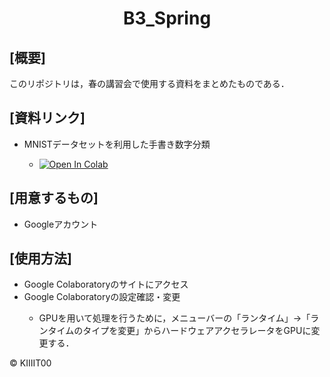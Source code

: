 <h1 align="center">
  B3_Spring
</h1>

 <h2>[概要]</h2>
 このリポジトリは，春の講習会で使用する資料をまとめたものである．

<h2>[資料リンク]</h2>
<ul>
  <li>MNISTデータセットを利用した手書き数字分類</li>
  <ul>
    <li>
      <a href="https://colab.research.google.com/github/KIIIIT00/B3_Spring/blob/main/MNIST_ML.ipynb">
        <img src="https://colab.research.google.com/assets/colab-badge.svg" alt="Open In Colab">
      </a>
    </li>
  </ul>
</ul>

<h2>[用意するもの]</h2>
<ul>
  <li>Googleアカウント</li>
</ul>

<h2>[使用方法]</h2>
<ul>
  <li>Google Colaboratoryのサイトにアクセス</li>
  <li>Google Colaboratoryの設定確認・変更</li>
  <ul>
    <li>GPUを用いて処理を行うために，メニューバーの「ランタイム」→「ランタイムのタイプを変更」からハードウェアアクセラレータをGPUに変更する．</li>
  </ul>
</ul>

&copy; KIIIIT00
